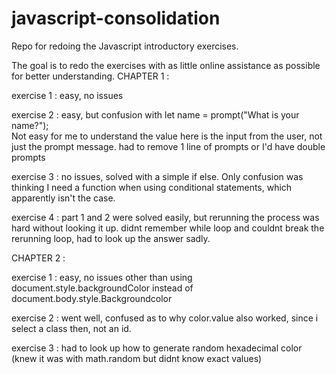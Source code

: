 # javascript-consolidation
Repo for redoing the Javascript introductory exercises.

The goal is to redo the exercises with as little online assistance as possible for better understanding.
CHAPTER 1 :

exercise 1 : easy, no issues

exercise 2 : easy, but confusion with 
let name = prompt("What is your name?");    
Not easy for me to understand the value here is the input from the user, not just the prompt message.
had to remove 1 line of prompts or I'd have double prompts

exercise 3 : no issues, solved with a simple if else. Only confusion was thinking I need a function
when using conditional statements, which apparently isn't the case.

exercise 4 : part 1 and 2 were solved easily, but rerunning the process was hard without looking it up.
didnt remember while loop and couldnt break the rerunning loop, had to look up the answer sadly.


CHAPTER 2 :

exercise 1 : easy, no issues other than using document.style.backgroundColor instead of document.body.style.Backgroundcolor

exercise 2 : went well, confused as to why color.value also worked, since i select a class then, not an id.

exercise 3 : had to look up how to generate random hexadecimal color (knew it was with math.random but didnt know exact values)
  





   